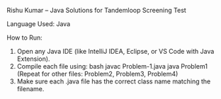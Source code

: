 Rishu Kumar – Java Solutions for Tandemloop Screening Test

Language Used:
Java

How to Run:
1. Open any Java IDE (like IntelliJ IDEA, Eclipse, or VS Code with Java Extension).
2. Compile each file using:
   bash
   javac Problem-1.java
   java Problem1
   (Repeat for other files: Problem2, Problem3, Problem4)
4. Make sure each .java file has the correct class name matching the filename.
